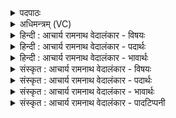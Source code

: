<details><summary>पदपाठः</summary>

य꣡जा꣢꣯महे। इ꣡न्द्र꣢꣯म्। व꣡ज्र꣢꣯दक्षिणम्। व꣡ज्र꣢꣯। द꣣क्षिणम्। ह꣡री꣢꣯णाम्। र꣣थ्या꣢꣯म्। वि꣡व्र꣢꣯तानाम्। वि। व्र꣣तानाम्। प्र꣢। श्म꣡श्रु꣢꣯भिः। दो꣡धु꣢꣯वत्। ऊ꣣र्ध्व꣡धा꣢। भु꣣वत्। वि꣢। से꣡ना꣢꣯भिः। भ꣡य꣢꣯मानः। वि। रा꣡ध꣢꣯सा। ३३४।
</details>

<details><summary>अधिमन्त्रम् (VC)</summary>

- इन्द्रः
- विमद ऐन्द्रः, वसुकृद्वा वासुक्रः
- त्रिष्टुप्
- धैवतः
- ऐन्द्रं काण्डम्
</details>

<details><summary>हिन्दी : आचार्य रामनाथ वेदालंकार - विषयः</summary>

अगले मन्त्र में यह विषय है कि कैसे परमेश्वर और राजा का हम पूजन व सत्कार करें।
</details>

<details><summary>हिन्दी : आचार्य रामनाथ वेदालंकार - पदार्थः</summary>

पदार्थान्वयभाषाः -  प्रथम—परमात्मा के पक्ष में। हम (वज्रदक्षिणम्) जिसका न्यायरूप दण्ड सदा जागरूक है ऐसे, (विव्रतानाम्) विविध कर्मों से युक्त (हरीणाम्) आकर्षणशक्तिवाले, गतिमय सूर्य, चन्द्र, नक्षत्र, पृथिवी आदि लोकों के (रथ्यम्) रथी (इन्द्रम्) सर्वद्रष्टा परमात्मा की (यजामहे) पूजा करते हैं। वह (श्मश्रुभिः) सूर्य-किरणों द्वारा (प्र दोधुवत्) रोग आदियों को अतिशय पुनः पुनः प्रकंपित कर देता है, (ऊर्ध्वधा) सर्वोन्नत वह (सेनाभिः) सेनाओं के समान विद्यमान अपनी शक्तियों से (भयमानः) दुर्जनों को भयभीत करता हुआ (वि भुवत्) वैभवशाली बना हुआ है, और (राधसा) ऐश्वर्य से (वि) वैभवशाली बना हुआ है ॥ द्वितीय—राजा-प्रजा के पक्ष में। हम राष्ट्रवासी प्रजाजन (वज्रदक्षिणम्) दाहिने हाथ में वज्रतुल्य दृढ शस्त्रास्त्रों को धारण करनेवाले (विव्रतानाम्) विविध कर्मोंवाले (हरीणाम्) अग्नि, वायु, विद्युत् और सूर्यकिरणों को (रथ्यम्) अग्नियानों, वायुयानों, विद्युद्यानों और सूर्यताप से चलनेवाले यानों में प्रयुक्त करनेवाले (इन्द्रम्) शूरवीर राजा वा सेनाध्यक्ष को (यजामहे) सत्कृत करते हैं। वह शत्रुओं की (श्मश्रुभिः दोधुवत्) मूछें नीची करता हुआ अर्थात् उनका गर्व चूर करता हुआ (ऊर्ध्वधा) उन्नत (भुवत्) होता है, तथा (सेनाभिः) अपनी दुर्दान्त सेनाओं से (भयमानः) शत्रुओं को भयभीत करता हुआ (वि भुवत्) विजयी होता है, और (राधसा) ऐश्वर्य से (वि) वैभवशाली होता है ॥३॥ इस मन्त्र में श्लेषालङ्कार है ॥३॥
</details>

<details><summary>हिन्दी : आचार्य रामनाथ वेदालंकार - भावार्थः</summary>

भावार्थभाषाः -  दुष्टों और पापों के प्रति दण्डधारी, न्यायकारी, सब लोकों को नियम से अपनी-अपनी परिधि पर और सूर्य के चारों ओर घुमानेवाला, शौर्य आदि गुणों में सबसे बढ़ा हुआ परमेश्वर जैसे सब जनों से पूजनीय है, वैसे ही अनेक शस्त्रास्त्रों से युक्त, राष्ट्र में विमानादि यानों का प्रबन्धकर्ता, सेनाओं द्वारा शत्रुओं को पराजित करनेवाला सेनाध्यक्ष अथवा राजा भी सब प्रजाओं द्वारा सम्माननीय है ॥३॥
</details>

<details><summary>संस्कृत : आचार्य रामनाथ वेदालंकार - विषयः</summary>

अथ कीदृशं परमेश्वरं राजानं वा वयं यजामहे इत्याह।
</details>

<details><summary>संस्कृत : आचार्य रामनाथ वेदालंकार - पदार्थः</summary>

पदार्थान्वयभाषाः -  प्रथमः—परमात्मपरः। वयम् (वज्रदक्षिणम्) वज्रः न्यायदण्डः दक्षिणः सततजागरूको यस्य तम्, (विव्रतानाम्) विविधकर्मणाम्। व्रतमिति कर्मनाम। निघं० २।१। (हरीणाम्) आकर्षणशक्तियुक्तानां गतिमतां सूर्यचन्द्रनक्षत्रपृथिव्यादिलोकानाम् (रथ्यम्) वोढारम्। रथं वहतीति रथ्यः। ‘तद्वहति रथयुगप्रासङ्गम्। अ० ४।४।७६’ इति यत्। (इन्द्रम्) सर्वद्रष्टारं परमात्मानम् (यजामहे) पूजयामः। सः (श्मश्रुभिः२) सूर्यकिरणैः। श्मश्रु लोम श्मनि श्रितं भवति इति निरुक्तम् ३।५। यथा श्मनि शरीरे श्रितत्वान्मुखलोमानि श्मश्रूण्युच्यन्ते, तथैव आदित्यशरीरे श्रितत्वात् तद्रश्मयोऽपि श्मश्रूणीत्यध्यवसेयम्। (प्र दोधुवत्) रोगादीन् भृशं पुनः पुनः प्रकम्पयन्। धूञ् कम्पने धातोर्यङ्लुगन्ताच्छतरि रूपम्। (ऊर्ध्वधा) सर्वत ऊर्ध्वः सः (सेनाभिः) चमूभिरिव विद्यमानाभिः स्वशक्तिभिः (भयमानः) दुर्जनान् भीषयन् बिभेतेरन्तर्णीतण्यर्थः प्रयोगोऽयं ज्ञेयः। (वि भुवत्) विभवति सर्वोत्कर्षेण वर्तते, किञ्च (राधसा) ऐश्वर्येण। राध इति धननाम, निघं० २।१०। (वि) विभुवत्, सर्वोत्कर्षेण वर्तते ॥ अथ द्वितीयः—राजप्रजापरः। (वयम्) राष्ट्रवासिनः प्रजाजनाः (वज्रदक्षिणम्) वज्रः वज्रवद् दृढानि शस्त्रास्त्राणि दक्षिणे हस्ते यस्य तम्। दक्षिणो हस्तो दक्षतेरुत्साहकर्मणः, निरु० १।७। वज्रशब्दो रन्प्रत्ययान्तत्वाद् नित्स्वरेणाद्युदात्तः। बहुव्रीहौ पूर्वपदप्रकृतिस्वरः। (विव्रतानाम्) विविधकर्मणाम् (हरीणाम्) अग्निवायुविद्युतां सूर्यरश्मीनां च (रथ्यम्) अग्नियानेषु वायुयानेषु विद्युद्यानेषु सौरयानेषु च प्रयोक्तारम् (इन्द्रम्) शूरं राजानं सेनाध्यक्षं वा (यजामहे) सत्कुर्महे। शत्रून् (श्मश्रुभिः३ दोधुवत्) मुखलोमभिः प्रकम्पयन्, शत्रून् पराजित्य तेषां मुखलोमानि अधः कुर्वन्, तद्गर्वं चूर्णयन्नित्यर्थः ‘अक्ष्णा काणयन्’ ‘पादेन खञ्जयन्’ इतिवत् प्रयोगोऽयम्। (ऊर्ध्वधा) ऊर्ध्वः (भुवत्) भवति। किञ्च (सेनाभिः) स्वकीयाभिर्दुर्दान्ताभिः चमूभिः (भयमानः) शत्रून् भीषयन् (वि भुवत्) विजयते, (राधसा) ऐश्वर्येण च (वि) विभुवत् वैभवयुक्तो जायते ॥३॥ अत्र श्लेषालङ्कारः ॥३॥
</details>

<details><summary>संस्कृत : आचार्य रामनाथ वेदालंकार - भावार्थः</summary>

भावार्थभाषाः -  दुष्टेषु पापेषु चोद्यतदण्डो, न्यायकारी, सर्वेषां लोकानां नियमेन स्वस्वपरिधौ सूर्यं परितश्च भ्रमयिता, शौर्यादिषु सर्वातिशायी परमेश्वरो यथा सर्वैर्जनैः पूजनीयस्तथैव बहुभिः शस्त्रास्त्रैर्युक्तो, राष्ट्रे विमानादियानानां प्रबन्धकर्ता, सेनाभिः शत्रूणां पराजेता सेनाध्यक्षो नृपतिश्चापि प्रजाभिः संमाननीयः ॥३॥
</details>

<details><summary>संस्कृत : आचार्य रामनाथ वेदालंकार - पादटिप्पनी</summary>

टिप्पणी:   १. ऋ० १०।२३।१, ‘प्र श्मश्रु दोधुवदूर्ध्वथा भूद् वि सेनाभिर्दयमानो विराधसा’ इत्युत्तरार्द्धपाठः। २. श्मश्रुभिः तेजोभिः। ऊर्ध्वधा उर्ध्व इत्यर्थः। भुवत् भवति, उद्युक्तो भवतीत्यर्थः—इति भ०। ३. श्मश्रूणि श्मश्रुग्रहणं चात्र प्रदर्शनार्थम्। सर्वरोमाणि शत्रूणाम्। प्र दोधुवत्, धू विधूनने इत्यस्येदं रूपम्, पुनः पुनः प्रकर्षेण धुवति। उद्धूपितरोमकूपान् शत्रून् करोतीत्यर्थः—इति वि०।
</details>